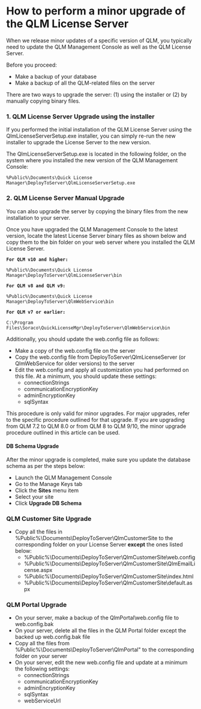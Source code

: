 # How to perform a minor upgrade of the QLM License Server

When we release minor updates of a specific version of QLM, you typically need to update the QLM Management Console as well as the QLM License Server.

Before you proceed:

* Make a backup of your database
* Make a backup of all the QLM-related files on the server

There are two ways to upgrade the server: (1) using the installer or (2) by manually copying binary files.

### 1. QLM License Server Upgrade using the installer

If you performed the initial installation of the QLM License Server using the QlmLicenseServerSetup.exe installer, you can simply re-run the new installer to upgrade the License Server to the new version.

The QlmLicenseServerSetup.exe is located in the following folder, on the system where you installed the new version of the QLM Management Console:

```
%Public%\Documents\Quick License Manager\DeployToServer\QlmLicenseServerSetup.exe
```

### 2. QLM License Server Manual Upgrade

You can also upgrade the server by copying the binary files from the new installation to your server.

Once you have upgraded the QLM Management Console to the latest version, locate the latest License Server binary files as shown below and copy them to the bin folder on your web server where you installed the QLM License Server.&#x20;

<pre><code><strong>For QLM v10 and higher:
</strong>
%Public%\Documents\Quick License Manager\DeployToServer\QlmLicenseServer\bin

<strong>For QLM v8 and QLM v9:
</strong>
%Public%\Documents\Quick License Manager\DeployToServer\QlmWebService\bin

<strong>For QLM v7 or earlier:
</strong>
C:\Program Files\Soraco\QuickLicenseMgr\DeployToServer\QlmWebService\bin
</code></pre>

&#x20;

Additionally, you should update the web.config file as follows:

* Make a copy of the web.config file on the server
* Copy the web.config file from DeployToServer\QlmLicenseServer (or QlmWebService for older versions) to the server
* Edit the web.config and apply all customization you had performed on this file. At a minimum, you should update these settings:
  * connectionStrings
  * communicationEncryptionKey
  * adminEncryptionKey
  * sqlSyntax

This procedure is only valid for minor upgrades. For major upgrades, refer to the specific procedure outlined for that upgrade. If you are upgrading from QLM 7.2 to QLM 8.0 or from QLM 8 to QLM 9/10, the minor upgrade procedure outlined in this article can be used.

#### DB Schema Upgrade

After the minor upgrade is completed, make sure you update the database schema as per the steps below:

* Launch the QLM Management Console
* Go to the Manage Keys tab
* Click the **Sites** menu item
* Select your site
* Click **Upgrade DB Schema**&#x20;

### QLM Customer Site Upgrade

* Copy all the files in %Public%\Documents\DeployToServer\QlmCustomerSite to the corresponding folder on your License Server **except** the ones listed below:
  * %Public%\Documents\DeployToServer\QlmCustomerSite\web.config
  * %Public%\Documents\DeployToServer\QlmCustomerSite\QlmEmailLicense.aspx
  * %Public%\Documents\DeployToServer\QlmCustomerSite\index.html
  * %Public%\Documents\DeployToServer\QlmCustomerSite\default.aspx

### QLM Portal Upgrade

* On your server, make a backup of the QlmPortal\web.config file to web.config.bak
* On your server, delete all the files in the QLM Portal folder except the backed up web.config.bak file
* Copy all the files from %Public%\Documents\DeployToServer\QlmPortal" to the corresponding folder on your server
* On your server, edit the new web.config file and update at a minimum the following settings:
  * connectionStrings
  * communicationEncryptionKey
  * adminEncryptionKey
  * sqlSyntax
  * webServiceUrl
